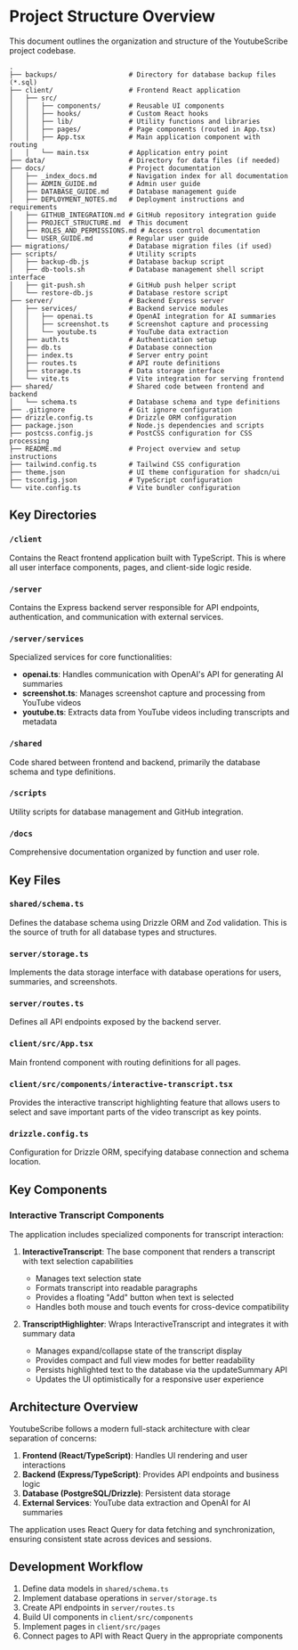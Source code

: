 # Project Structure Overview

This document outlines the organization and structure of the YoutubeScribe project codebase.

```
.
├── backups/                  # Directory for database backup files (*.sql)
├── client/                   # Frontend React application
│   ├── src/
│   │   ├── components/       # Reusable UI components
│   │   ├── hooks/            # Custom React hooks
│   │   ├── lib/              # Utility functions and libraries
│   │   ├── pages/            # Page components (routed in App.tsx)
│   │   ├── App.tsx           # Main application component with routing
│   │   └── main.tsx          # Application entry point
├── data/                     # Directory for data files (if needed)
├── docs/                     # Project documentation
│   ├── _index_docs.md        # Navigation index for all documentation
│   ├── ADMIN_GUIDE.md        # Admin user guide
│   ├── DATABASE_GUIDE.md     # Database management guide
│   ├── DEPLOYMENT_NOTES.md   # Deployment instructions and requirements
│   ├── GITHUB_INTEGRATION.md # GitHub repository integration guide
│   ├── PROJECT_STRUCTURE.md  # This document
│   ├── ROLES_AND_PERMISSIONS.md # Access control documentation
│   └── USER_GUIDE.md         # Regular user guide
├── migrations/               # Database migration files (if used)
├── scripts/                  # Utility scripts
│   ├── backup-db.js          # Database backup script
│   ├── db-tools.sh           # Database management shell script interface
│   ├── git-push.sh           # GitHub push helper script
│   └── restore-db.js         # Database restore script
├── server/                   # Backend Express server
│   ├── services/             # Backend service modules
│   │   ├── openai.ts         # OpenAI integration for AI summaries
│   │   ├── screenshot.ts     # Screenshot capture and processing
│   │   └── youtube.ts        # YouTube data extraction
│   ├── auth.ts               # Authentication setup
│   ├── db.ts                 # Database connection
│   ├── index.ts              # Server entry point
│   ├── routes.ts             # API route definitions
│   ├── storage.ts            # Data storage interface
│   └── vite.ts               # Vite integration for serving frontend
├── shared/                   # Shared code between frontend and backend
│   └── schema.ts             # Database schema and type definitions
├── .gitignore                # Git ignore configuration
├── drizzle.config.ts         # Drizzle ORM configuration
├── package.json              # Node.js dependencies and scripts
├── postcss.config.js         # PostCSS configuration for CSS processing
├── README.md                 # Project overview and setup instructions
├── tailwind.config.ts        # Tailwind CSS configuration
├── theme.json                # UI theme configuration for shadcn/ui
├── tsconfig.json             # TypeScript configuration
└── vite.config.ts            # Vite bundler configuration
```

## Key Directories

### `/client`
Contains the React frontend application built with TypeScript. This is where all user interface components, pages, and client-side logic reside.

### `/server` 
Contains the Express backend server responsible for API endpoints, authentication, and communication with external services.

### `/server/services`
Specialized services for core functionalities:
- **openai.ts**: Handles communication with OpenAI's API for generating AI summaries
- **screenshot.ts**: Manages screenshot capture and processing from YouTube videos
- **youtube.ts**: Extracts data from YouTube videos including transcripts and metadata

### `/shared`
Code shared between frontend and backend, primarily the database schema and type definitions.

### `/scripts`
Utility scripts for database management and GitHub integration.

### `/docs`
Comprehensive documentation organized by function and user role.

## Key Files

### `shared/schema.ts`
Defines the database schema using Drizzle ORM and Zod validation. This is the source of truth for all database types and structures.

### `server/storage.ts`
Implements the data storage interface with database operations for users, summaries, and screenshots.

### `server/routes.ts`
Defines all API endpoints exposed by the backend server.

### `client/src/App.tsx`
Main frontend component with routing definitions for all pages.

### `client/src/components/interactive-transcript.tsx`
Provides the interactive transcript highlighting feature that allows users to select and save important parts of the video transcript as key points.

### `drizzle.config.ts`
Configuration for Drizzle ORM, specifying database connection and schema location.

## Key Components

### Interactive Transcript Components
The application includes specialized components for transcript interaction:

1. **InteractiveTranscript**: The base component that renders a transcript with text selection capabilities 
   - Manages text selection state
   - Formats transcript into readable paragraphs
   - Provides a floating "Add" button when text is selected
   - Handles both mouse and touch events for cross-device compatibility

2. **TranscriptHighlighter**: Wraps InteractiveTranscript and integrates it with summary data
   - Manages expand/collapse state of the transcript display
   - Provides compact and full view modes for better readability
   - Persists highlighted text to the database via the updateSummary API
   - Updates the UI optimistically for a responsive user experience

## Architecture Overview

YoutubeScribe follows a modern full-stack architecture with clear separation of concerns:

1. **Frontend (React/TypeScript)**: Handles UI rendering and user interactions
2. **Backend (Express/TypeScript)**: Provides API endpoints and business logic
3. **Database (PostgreSQL/Drizzle)**: Persistent data storage
4. **External Services**: YouTube data extraction and OpenAI for AI summaries

The application uses React Query for data fetching and synchronization, ensuring consistent state across devices and sessions.

## Development Workflow

1. Define data models in `shared/schema.ts`
2. Implement database operations in `server/storage.ts`
3. Create API endpoints in `server/routes.ts`
4. Build UI components in `client/src/components`
5. Implement pages in `client/src/pages`
6. Connect pages to API with React Query in the appropriate components
